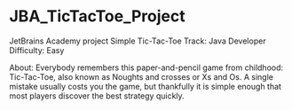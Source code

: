 # JBA_TicTacToe_Project

JetBrains Academy project
Simple Tic-Tac-Toe
Track: Java Developer
Difficulty: Easy

About:
Everybody remembers this paper-and-pencil game from childhood: Tic-Tac-Toe, 
also known as Noughts and crosses or Xs and Os. A single mistake usually costs you the game, 
but thankfully it is simple enough that most players discover the best strategy quickly.
